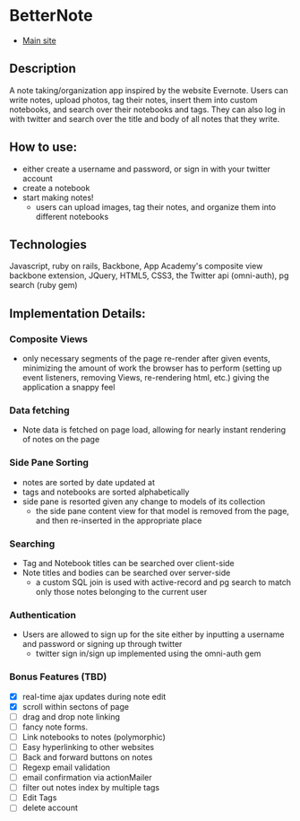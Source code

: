 # BetterNote

* [Main site][Main]

[Main]: http://www.betternote.io

## Description
A note taking/organization app inspired by the website Evernote. Users can write
notes, upload photos, tag their notes, insert them into custom notebooks, and search over their notebooks and tags. They can also log in with twitter and search over the title and body of all notes that they write.


## How to use:
- either create a username and password, or sign in with your twitter account
- create a notebook
- start making notes!
  - users can upload images, tag their notes, and organize them into different notebooks

## Technologies
Javascript, ruby on rails, Backbone, App Academy's composite view backbone
extension, JQuery, HTML5, CSS3, the Twitter api (omni-auth), pg search (ruby gem)

## Implementation Details:
### Composite Views
- only necessary segments of the page re-render after given events, minimizing the amount of work the browser has to perform (setting up event listeners, removing Views, re-rendering html, etc.) giving the application a snappy feel

### Data fetching
- Note data is fetched on page load, allowing for nearly instant rendering of notes on the page

### Side Pane Sorting
- notes are sorted by date updated at
- tags and notebooks are sorted alphabetically
- side pane is resorted given any change to models of its collection
  - the side pane content view for that model is removed from the page, and then re-inserted in the appropriate place

### Searching
- Tag and Notebook titles can be searched over client-side
- Note titles and bodies can be searched over server-side
  - a custom SQL join is used with active-record and pg search to match only those notes belonging to the current user

### Authentication
- Users are allowed to sign up for the site either by inputting a username and password or signing up through twitter
  - twitter sign in/sign up implemented using the omni-auth gem

### Bonus Features (TBD)
- [x] real-time ajax updates during note edit
- [x] scroll within sectons of page
- [ ] drag and drop note linking
- [ ] fancy note forms.
- [ ] Link notebooks to notes (polymorphic)
- [ ] Easy hyperlinking to other websites
- [ ] Back and forward buttons on notes
- [ ] Regexp email validation
- [ ] email confirmation via actionMailer
- [ ] filter out notes index by multiple tags
- [ ] Edit Tags
- [ ] delete account
